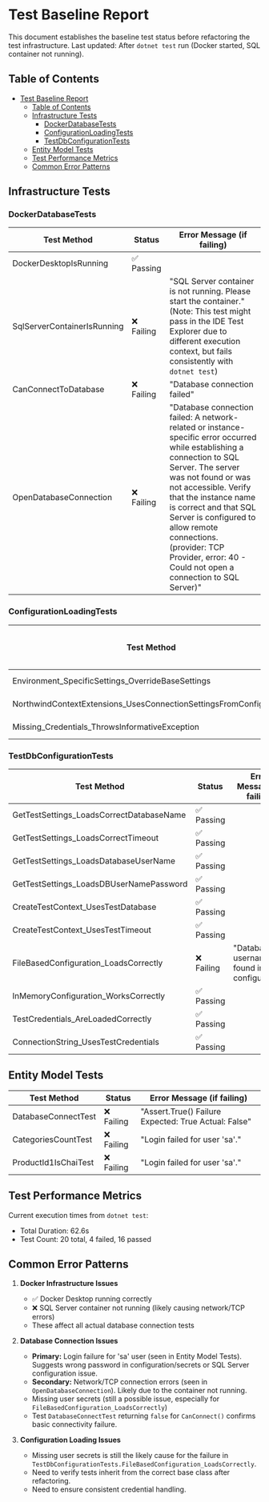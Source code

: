 # Test Baseline Report

This document establishes the baseline test status before refactoring the test infrastructure.
Last updated: After `dotnet test` run (Docker started, SQL container not running).

## Table of Contents

- [Test Baseline Report](#test-baseline-report)
  - [Table of Contents](#table-of-contents)
  - [Infrastructure Tests](#infrastructure-tests)
    - [DockerDatabaseTests](#dockerdatabasetests)
    - [ConfigurationLoadingTests](#configurationloadingtests)
    - [TestDbConfigurationTests](#testdbconfigurationtests)
  - [Entity Model Tests](#entity-model-tests)
  - [Test Performance Metrics](#test-performance-metrics)
  - [Common Error Patterns](#common-error-patterns)

## Infrastructure Tests

### DockerDatabaseTests

| Test Method                 | Status    | Error Message (if failing)                                                                                                                                                                                                                                                                                                                                                 |
| --------------------------- | --------- | -------------------------------------------------------------------------------------------------------------------------------------------------------------------------------------------------------------------------------------------------------------------------------------------------------------------------------------------------------------------------- |
| DockerDesktopIsRunning      | ✅ Passing |                                                                                                                                                                                                                                                                                                                                                                            |
| SqlServerContainerIsRunning | ❌ Failing | "SQL Server container is not running. Please start the container." (Note: This test might pass in the IDE Test Explorer due to different execution context, but fails consistently with `dotnet test`)                                                                                                                                                                     |
| CanConnectToDatabase        | ❌ Failing | "Database connection failed"                                                                                                                                                                                                                                                                                                                                               |
| OpenDatabaseConnection      | ❌ Failing | "Database connection failed: A network-related or instance-specific error occurred while establishing a connection to SQL Server. The server was not found or was not accessible. Verify that the instance name is correct and that SQL Server is configured to allow remote connections. (provider: TCP Provider, error: 40 - Could not open a connection to SQL Server)" |

### ConfigurationLoadingTests

| Test Method                                                        | Status    | Error Message (if failing) |
| ------------------------------------------------------------------ | --------- | -------------------------- |
| Environment_SpecificSettings_OverrideBaseSettings                  | ✅ Passing |                            |
| NorthwindContextExtensions_UsesConnectionSettingsFromConfiguration | ✅ Passing |                            |
| Missing_Credentials_ThrowsInformativeException                     | ✅ Passing |                            |

### TestDbConfigurationTests

| Test Method                              | Status    | Error Message (if failing)                     |
| ---------------------------------------- | --------- | ---------------------------------------------- |
| GetTestSettings_LoadsCorrectDatabaseName | ✅ Passing |                                                |
| GetTestSettings_LoadsCorrectTimeout      | ✅ Passing |                                                |
| GetTestSettings_LoadsDatabaseUserName    | ✅ Passing |                                                |
| GetTestSettings_LoadsDBUserNamePassword  | ✅ Passing |                                                |
| CreateTestContext_UsesTestDatabase       | ✅ Passing |                                                |
| CreateTestContext_UsesTestTimeout        | ✅ Passing |                                                |
| FileBasedConfiguration_LoadsCorrectly    | ❌ Failing | "Database username not found in configuration" |
| InMemoryConfiguration_WorksCorrectly     | ✅ Passing |                                                |
| TestCredentials_AreLoadedCorrectly       | ✅ Passing |                                                |
| ConnectionString_UsesTestCredentials     | ✅ Passing |                                                |

## Entity Model Tests

| Test Method          | Status    | Error Message (if failing)                           |
| -------------------- | --------- | ---------------------------------------------------- |
| DatabaseConnectTest  | ❌ Failing | "Assert.True() Failure Expected: True Actual: False" |
| CategoriesCountTest  | ❌ Failing | "Login failed for user 'sa'."                        |
| ProductId1IsChaiTest | ❌ Failing | "Login failed for user 'sa'."                        |

## Test Performance Metrics

Current execution times from `dotnet test`:

- Total Duration: 62.6s
- Test Count: 20 total, 4 failed, 16 passed

## Common Error Patterns

1. **Docker Infrastructure Issues**
   - ✅ Docker Desktop running correctly
   - ❌ SQL Server container not running (likely causing network/TCP errors)
   - These affect all actual database connection tests

2. **Database Connection Issues**
   - **Primary:** Login failure for 'sa' user (seen in Entity Model Tests). Suggests wrong password in configuration/secrets or SQL Server configuration issue.
   - **Secondary:** Network/TCP connection errors (seen in `OpenDatabaseConnection`). Likely due to the container not running.
   - Missing user secrets (still a possible issue, especially for `FileBasedConfiguration_LoadsCorrectly`)
   - Test `DatabaseConnectTest` returning `false` for `CanConnect()` confirms basic connectivity failure.

3. **Configuration Loading Issues**
   - Missing user secrets is still the likely cause for the failure in `TestDbConfigurationTests.FileBasedConfiguration_LoadsCorrectly`.
   - Need to verify tests inherit from the correct base class after refactoring.
   - Need to ensure consistent credential handling.
